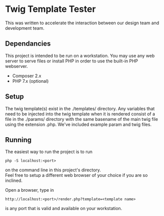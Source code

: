 # Twig Template Tester

This was written to accelerate the interaction between our design team and development team.

## Dependancies

This project is intended to be run on a workstation.  You may use any web server to serve files or install PHP
in order to use the built-in PHP webserver. 

- Composer 2.x
- PHP 7.x (optional)

## Setup

The twig template(s) exist in the ./templates/ directory.  Any variables that need to be injected into the twig template
when it is rendered consist of a file in the ./params/ directory with the same basename of the main twig file using the 
extension .php.  We've included example param and twig files.  

## Running

The easiest way to run the project is to run 

`php -S localhost:<port>` 

on the command line in this project's directory.  
Feel free to setup a different web browser of your choice if you are so inclined.

Open a browser, type in

`http://localhost:<port>/render.php?template=<template name>`

<port> is any port that is valid and available on your workstation.
<template name> is the name of the template to render and view.  It will be the base name of your main twig file.  In the 
case of the example files, <template name> would be `test`.

Any CSS, JS or other files that the template needs to load should be in the base project directory.  If you are not using
the PHP built-in Web server, you may need additional configuration.
